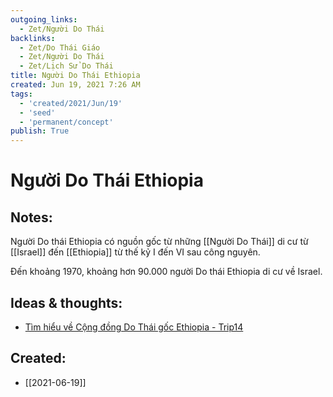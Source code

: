 ```yaml
---
outgoing_links:
  - Zet/Người Do Thái
backlinks:
  - Zet/Do Thái Giáo
  - Zet/Người Do Thái
  - Zet/Lịch Sử Do Thái
title: Người Do Thái Ethiopia
created: Jun 19, 2021 7:26 AM
tags:
  - 'created/2021/Jun/19'
  - 'seed'
  - 'permanent/concept'
publish: True
---
```

# Người Do Thái Ethiopia

## Notes:

Người Do thái Ethiopia có nguồn gốc từ những [[Người Do Thái]] di cư từ [[Israel]] đến [[Ethiopia]] từ thế kỷ I đến VI sau công nguyên.

Đến khoảng 1970, khoảng hơn 90.000 người Do thái Ethiopia di cư về Israel.

## Ideas & thoughts:
- [Tìm hiểu về Cộng đồng Do Thái gốc Ethiopia - Trip14](https://trip14.com/tim-hieu-ve-cong-dong-do-thai-goc-ethiopia_lv86823r)

## Created:
- [[2021-06-19]]
